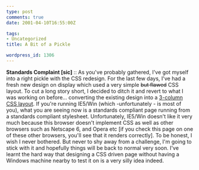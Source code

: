 ```yaml
---
type: post
comments: true
date: 2001-04-10T16:55:00Z

tags:
- Uncategorized
title: A Bit of a Pickle

wordpress_id: 1306
---
```


**Standards Complaint [sic]** :: As you've probably gathered, I've got myself into a right pickle with the CSS redesign. For the last few days, I've had a fresh new design on display which used a very simple <del>but flawed</del> CSS layout. To cut a long story short, I decided to ditch it and revert to what I was working on before… converting the existing design into a [3-column CSS layout](http://www.glish.com/css/). If you're running IE5/Win (which -unfortunately - is most of you), what you are seeing now is a standards compliant page running from a standards compliant stylesheet. Unfortunately, IE5/Win doesn't like it very much because this browser doesn't implement CSS as well as other browsers such as Netscape 6, and Opera etc [if you check this page on one of these other browsers, you'll see that it renders correctly]. To be honest, I wish I never bothered. But never to shy away from a challenge, I'm going to stick with it and hopefully things will be back to normal very soon. I've learnt the hard way that designing a CSS driven page without having a Windows machine nearby to test it on is a very silly idea indeed.
